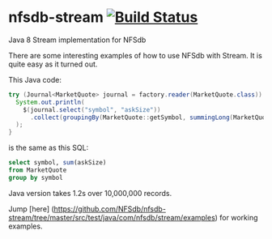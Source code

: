 nfsdb-stream [![Build Status](https://secure.travis-ci.org/NFSdb/nfsdb-stream.png?branch=master)](http://travis-ci.org/NFSdb/nfsdb-stream)
=============

Java 8 Stream implementation for NFSdb


There are some interesting examples of how to use NFSdb with Stream. It is quite easy as it turned out.

This Java code:

```java
try (Journal<MarketQuote> journal = factory.reader(MarketQuote.class)) {
  System.out.println(
    $(journal.select("symbol", "askSize"))
      .collect(groupingBy(MarketQuote::getSymbol, summingLong(MarketQuote::getAskSize)))
  );
}
```

is the same as this SQL:

```sql
select symbol, sum(askSize)
from MarketQuote
group by symbol
```

Java version takes 1.2s over 10,000,000 records.

Jump [here] (https://github.com/NFSdb/nfsdb-stream/tree/master/src/test/java/com/nfsdb/stream/examples) for working examples.
